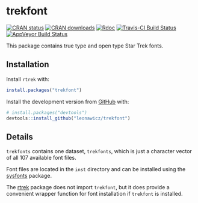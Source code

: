 
<!-- README.md is generated from README.Rmd. Please edit that file -->
trekfont
========

[![CRAN status](http://www.r-pkg.org/badges/version/trekfont)](https://cran.r-project.org/package=trekfont) [![CRAN downloads](http://cranlogs.r-pkg.org/badges/grand-total/trekfont)](https://cran.r-project.org/package=trekfont) [![Rdoc](http://www.rdocumentation.org/badges/version/trekfont)](http://www.rdocumentation.org/packages/trekfont) [![Travis-CI Build Status](https://travis-ci.org/leonawicz/trekfont.svg?branch=master)](https://travis-ci.org/leonawicz/trekfont) [![AppVeyor Build Status](https://ci.appveyor.com/api/projects/status/github/leonawicz/trekfont?branch=master&svg=true)](https://ci.appveyor.com/project/leonawicz/trekfont)

This package contains true type and open type Star Trek fonts.

Installation
------------

Install `rtrek` with:

``` r
install.packages("trekfont")
```

Install the development version from [GitHub](https://github.com/) with:

``` r
# install.packages("devtools")
devtools::install_github("leonawicz/trekfont")
```

Details
-------

`trekfonts` contains one dataset, `trekfonts`, which is just a character vector of all 107 available font files.

Font files are located in the `inst` directory and can be installed using the [sysfonts](https://CRAN.R-project.org/package=sysfonts) package.

The [rtrek](https://github.com/leonawicz/rtrek) package does not import `trekfont`, but it does provide a convenient wrapper function for font installation if `trekfont` is installed.
